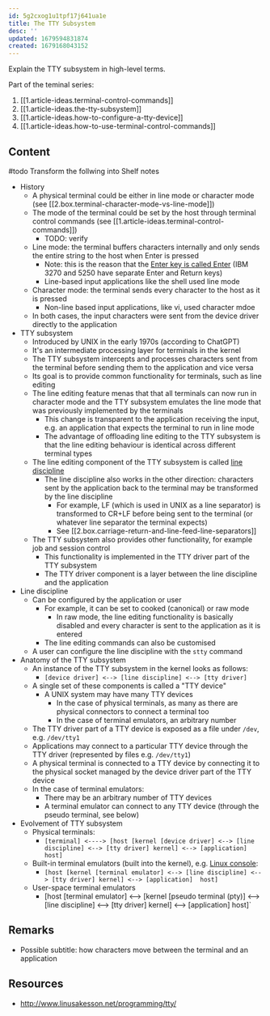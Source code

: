 ```yaml
---
id: 5g2cxog1u1tpf17j641ua1e
title: The TTY Subsystem
desc: ''
updated: 1679594831874
created: 1679168043152
---
```


Explain the TTY subsystem in high-level terms.

Part of the teminal series:

1. [[1.article-ideas.terminal-control-commands]]
2. [[1.article-ideas.the-tty-subsystem]]
3. [[1.article-ideas.how-to-configure-a-tty-device]]
4. [[1.article-ideas.how-to-use-terminal-control-commands]]

## Content

#todo Transform the follwing into Shelf notes

- History
    - A physical terminal could be either in line mode or character mode (see [[2.box.terminal-character-mode-vs-line-mode]])
    - The mode of the terminal could be set by the host through terminal control commands (see [[1.article-ideas.terminal-control-commands]])
        - TODO: verify
    - Line mode: the terminal buffers characters internally and only sends the entire string to the host when Enter is pressed
        - Note: this is the reason that the [Enter key is called Enter](https://en.wikipedia.org/wiki/Enter_key#History) (IBM 3270 and 5250 have separate Enter and  Return keys)
        - Line-based input applications like the shell used line mode
    - Character mode: the terminal sends every character to the host as it is pressed
        - Non-line based input applications, like vi, used character mdoe
    - In both cases, the input characters were sent from the device driver directly to the application
- TTY subsystem
    - Introduced by UNIX in the early 1970s (according to ChatGPT)
    - It's an intermediate processing layer for terminals in the kernel
    - The TTY subsystem intercepts and processes characters sent from the terminal before sending them to the application and vice versa
    - Its goal is to provide common functionality for terminals, such as line editing
    - The line editing feature menas that that all terminals can now run in character mode and the TTY subsystem emulates the line mode that was previously implemented by the terminals
        - This change is transparent to the application receiving the input, e.g. an application that expects the terminal to run in line mode
        - The advantage of offloading line editing to the TTY subsystem is that the line editing behaviour is identical across different terminal types
    - The line editing component of the TTY subsystem is called [line discipline](https://en.wikipedia.org/wiki/Line_discipline)
        - The line discipline also works in the other direction: characters sent by the application back to the terminal may be transformed by the line discipline
            - For example, LF (which is used in UNIX as a line separator) is transformed to CR+LF before being sent to the terminal (or whatever line separator the  terminal expects)
            - See [[2.box.carriage-return-and-line-feed-line-separators]]
    - The TTY subsystem also provides other functionality, for example job and session control
        - This functionality is implemented in the TTY driver part of the TTY subsystem
        - The TTY driver component is a layer between the line discipline and the application
- Line discipline
    - Can be configured by the application or user
        - For example, it can be set to cooked (canonical) or raw mode
            - In raw mode, the line editing functionality is basically disabled and every character is sent to the application as it is entered
        - The line editing commands can also be customised
    - A user can configure the line discipline with the `stty` command
- Anatomy of the TTY subsystem
    - An instance of the TTY subsystem in the kernel looks as follows:
        - `[device driver] <--> [line discipline] <--> [tty driver]`
    - A single set of these components is called a "TTY device"
        - A UNIX system may have many TTY devices
            - In the case of physical terminals, as many as there are physical connectors to connect a terminal too
            - In the case of terminal emulators, an arbitrary number
    - The TTY driver part of a TTY device is exposed as a file under `/dev`, e.g. `/dev/tty1`
    - Applications may connect to a particular TTY device through the TTY driver (represented by files e.g. `/dev/tty1`)
    - A physical terminal is connected to a TTY device by connecting it to the physical socket managed by the device driver part of the TTY device
    - In the case of terminal emulators:
        - There may be an arbitrary number of TTY devices
        - A terminal emulator can connect to any TTY device (through the pseudo terminal, see below)
- Evolvement of TTY subsystem
    - Physical terminals:
        - `[terminal] <----> [host [kernel [device driver] <--> [line discipline] <--> [tty driver] kernel] <--> [application]  host]`
    - Built-in terminal emulators (built into the kernel), e.g. [Linux console](https://en.wikipedia.org/wiki/Linux_console):
        - `[host [kernel [terminal emulator] <--> [line discipline] <--> [tty driver] kernel] <--> [application]  host]`
    - User-space terminal emulators
        - [host [terminal emulator] <--> [kernel [pseudo terminal (pty)] <--> [line discipline] <--> [tty driver] kernel] <--> [application]  host]`

## Remarks

- Possible subtitle: how characters move between the terminal and an application

## Resources

- http://www.linusakesson.net/programming/tty/